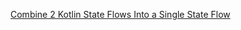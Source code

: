 [Combine 2 Kotlin State Flows Into a Single State Flow](https://www.baeldung.com/kotlin/combine-state-flows)
